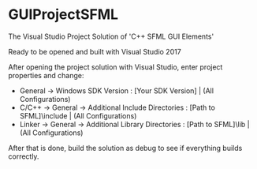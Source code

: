 # GUIProjectSFML
The Visual Studio Project Solution of 'C++ SFML GUI Elements'

Ready to be opened and built with Visual Studio 2017

After opening the project solution with Visual Studio, enter project properties and change:
- General -> Windows SDK Version : [Your SDK Version] | (All Configurations)
- C/C++ -> General -> Additional Include Directories : [Path to SFML]\include | (All Configurations)
- Linker -> General -> Additional Library Directories : [Path to SFML]\lib | (All Configurations)

After that is done, build the solution as debug to see if everything builds correctly.
